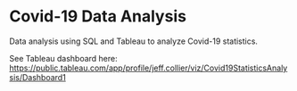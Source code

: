 # Covid-19 Data Analysis
Data analysis using SQL and Tableau to analyze Covid-19 statistics.

See Tableau dashboard here: https://public.tableau.com/app/profile/jeff.collier/viz/Covid19StatisticsAnalysis/Dashboard1
